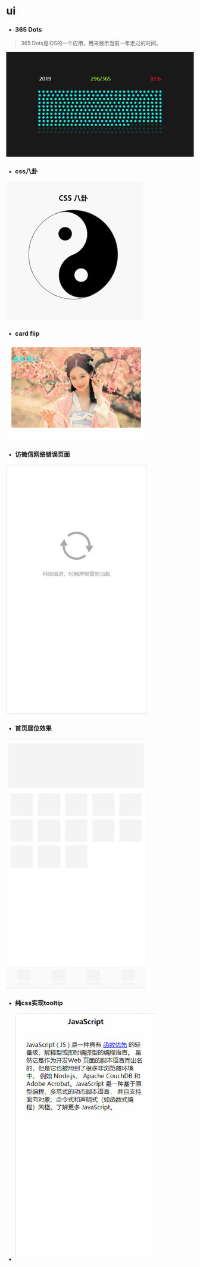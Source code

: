 # ui

- ### 365 Dots
> 365 Dots是iOS的一个应用，用来展示当前一年走过的时间。

![336 Dots](images/5.jpg)

- ### css八卦
![八卦](images/2.gif)

- ### card flip
![card flip](images/1.gif)

- ### 访微信网络错误页面
![error](images/3.jpg)

- ### 首页展位效果
![placeholder](images/4.jpg)

- ### 纯css实现tooltip
- ![tooltip](images/tooltip.gif)

